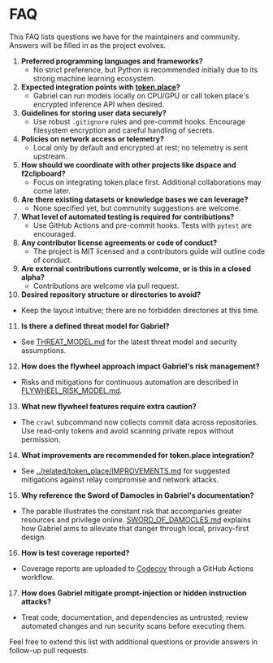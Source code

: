 # FAQ

This FAQ lists questions we have for the maintainers and community. Answers will be filled in as the project evolves.

1. **Preferred programming languages and frameworks?**
   - No strict preference, but Python is recommended initially due to its strong machine learning ecosystem.
2. **Expected integration points with [token.place](https://github.com/futuroptimist/token.place)?**
   - Gabriel can run models locally on CPU/GPU or call token.place's encrypted inference API when desired.
3. **Guidelines for storing user data securely?**
   - Use robust `.gitignore` rules and pre-commit hooks. Encourage filesystem encryption and careful handling of secrets.
4. **Policies on network access or telemetry?**
   - Local only by default and encrypted at rest; no telemetry is sent upstream.
5. **How should we coordinate with other projects like dspace and f2clipboard?**
   - Focus on integrating token.place first. Additional collaborations may come later.
6. **Are there existing datasets or knowledge bases we can leverage?**
   - None specified yet, but community suggestions are welcome.
7. **What level of automated testing is required for contributions?**
   - Use GitHub Actions and pre-commit hooks. Tests with `pytest` are encouraged.
8. **Any contributor license agreements or code of conduct?**
   - The project is MIT licensed and a contributors guide will outline code of conduct.
9. **Are external contributions currently welcome, or is this in a closed alpha?**
   - Contributions are welcome via pull request.
10. **Desired repository structure or directories to avoid?**
   - Keep the layout intuitive; there are no forbidden directories at this time.
11. **Is there a defined threat model for Gabriel?**
   - See [THREAT_MODEL.md](THREAT_MODEL.md) for the latest threat model and security assumptions.
12. **How does the flywheel approach impact Gabriel's risk management?**
   - Risks and mitigations for continuous automation are described in [FLYWHEEL_RISK_MODEL.md](FLYWHEEL_RISK_MODEL.md).
13. **What new flywheel features require extra caution?**
- The `crawl` subcommand now collects commit data across repositories. Use read-only tokens and avoid scanning private repos without permission.
14. **What improvements are recommended for token.place integration?**
   - See [../related/token_place/IMPROVEMENTS.md](../related/token_place/IMPROVEMENTS.md) for suggested mitigations against relay compromise and network attacks.
15. **Why reference the Sword of Damocles in Gabriel's documentation?**
   - The parable illustrates the constant risk that accompanies greater resources and privilege online. [SWORD_OF_DAMOCLES.md](SWORD_OF_DAMOCLES.md) explains how Gabriel aims to alleviate that danger through local, privacy-first design.
16. **How is test coverage reported?**
   - Coverage reports are uploaded to [Codecov](https://about.codecov.io/) through a GitHub Actions workflow.

17. **How does Gabriel mitigate prompt-injection or hidden instruction attacks?**
   - Treat code, documentation, and dependencies as untrusted; review automated changes and run security scans before executing them.

Feel free to extend this list with additional questions or provide answers in follow-up pull requests.
